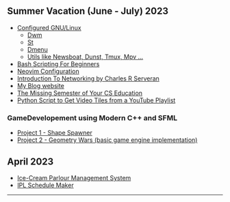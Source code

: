 ## Summer Vacation (June - July) 2023

- [Configured GNU/Linux](https://github.com/gautamsahil1947)
  - [Dwm](https://github.com/gautamsahil1947/dwm)
  - [St](https://github.com/gautamsahil1947/st)
  - [Dmenu](https://github.com/gautamsahil1947/dmenu)
  - [Utils like Newsboat, Dunst, Tmux, Mpv ...](https://github.com/gautamsahil1947/utils)
- [Bash Scripting For Beginners](https://github.com/gautamsahil1947/studies/tree/main/notes/01-bashScripting)
- [Neovim Configuration](https://github.com/gautamsahil1947/nvim)
- [Introduction To Networking by Charles R Serveran](https://github.com/gautamsahil1947/gautamsahil1947/blob/main/Misc/introduction-to-networking.pdf)
- [My Blog website](https://gautamsahil1947.github.io)
- [The Missing Semester of Your CS Education](https://missing.csail.mit.edu/)
- [Python Script to Get Video Tiles from a YouTube Playlist](https://github.com/gautamsahil1947/gautamsahil1947/blob/main/Misc/youtubeScript.py)
### GameDevelopement using Modern C++ and SFML
  - [Project 1 - Shape Spawner](https://github.com/gautamsahil1947/project1)
  - [Project 2 - Geometry Wars (basic game engine implementation)](https://github.com/gautamsahil1947/geometry-wars)
    <!-- - [Project 3]() -->
    <!-- - []() -->
    <!-- - []() -->
    <!-- - []() -->
    <!-- - [Golf Game]() -->
## April 2023

- [Ice-Cream Parlour Management System](https://github.com/gautamsahil1947/icecream-parlour-management-system)
- [IPL Schedule Maker](https://github.com/gautamsahil1947/ipl)

<!--
🌻🚗🏖🏕🏖👣

🌎 🌐 🌍

📚

🌐🕸🔗🖱🛜

📡💻🌐

📱📶⌚🎧🛡🔒⚡🔋

-->

---
